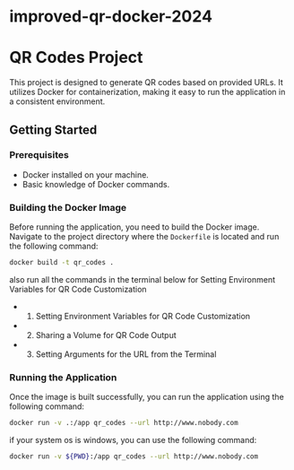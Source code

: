 # improved-qr-docker-2024

# QR Codes Project

This project is designed to generate QR codes based on provided URLs. It utilizes Docker for containerization, making it easy to run the application in a consistent environment.

## Getting Started

### Prerequisites

- Docker installed on your machine.
- Basic knowledge of Docker commands.

### Building the Docker Image

Before running the application, you need to build the Docker image. Navigate to the project directory where the `Dockerfile` is located and run the following command:

```bash or windows
docker build -t qr_codes .
```

also run all the commands in the terminal  below for 
Setting Environment Variables for QR Code Customization
- 1. Setting Environment Variables for QR Code Customization
- 2. Sharing a Volume for QR Code Output
- 3. Setting Arguments for the URL from the Terminal

### Running the Application

Once the image is built successfully, you can run the application using the following command:

```bash
docker run -v .:/app qr_codes --url http://www.nobody.com
```
if your system os is windows, you can use the following command:
```bash
docker run -v ${PWD}:/app qr_codes --url http://www.nobody.com
```
